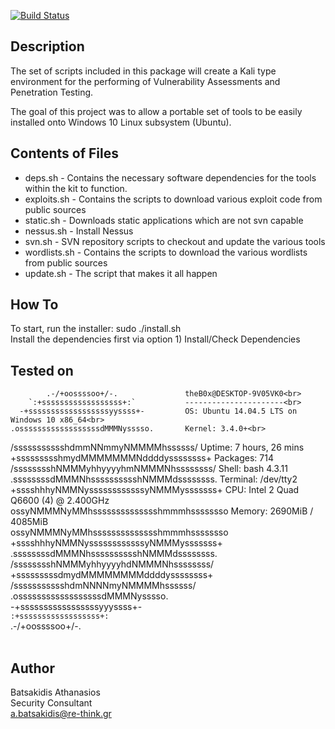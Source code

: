 [![Build Status](https://travis-ci.org/abatsakidis/scythian.svg?branch=master)](https://travis-ci.org/abatsakidis/scythian)

## Description ##

The set of scripts included in this package will create a Kali type environment for the performing of
Vulnerability Assessments and Penetration Testing.

The goal of this project was to allow a portable set of tools to be easily installed onto Windows 10 Linux subsystem (Ubuntu). 

## Contents of Files ##

* deps.sh - Contains the necessary software dependencies for the tools within the kit to function.
* exploits.sh - Contains the scripts to download various exploit code from public sources
* static.sh - Downloads static applications which are not svn capable
* nessus.sh - Install Nessus
* svn.sh - SVN repository scripts to checkout and update the various tools
* wordlists.sh - Contains the scripts to download the various wordlists from public sources
* update.sh - The script that makes it all happen

## How To ##

To start, run the installer: sudo ./install.sh <br>
Install the dependencies first via option 1) Install/Check Dependencies

## Tested on ##

            .-/+oossssoo+/-.               theB0x@DESKTOP-9V05VK0<br>
        `:+ssssssssssssssssss+:`           ----------------------<br>
      -+ssssssssssssssssssyyssss+-         OS: Ubuntu 14.04.5 LTS on Windows 10 x86_64<br>
    .ossssssssssssssssssdMMMNysssso.       Kernel: 3.4.0+<br>
   /ssssssssssshdmmNNmmyNMMMMhssssss/      Uptime: 7 hours, 26 mins<br>
  +ssssssssshmydMMMMMMMNddddyssssssss+     Packages: 714<br>
 /sssssssshNMMMyhhyyyyhmNMMMNhssssssss/    Shell: bash 4.3.11<br>
.ssssssssdMMMNhsssssssssshNMMMdssssssss.   Terminal: /dev/tty2<br>
+sssshhhyNMMNyssssssssssssyNMMMysssssss+   CPU: Intel 2 Quad Q6600 (4) @ 2.400GHz<br>
ossyNMMMNyMMhsssssssssssssshmmmhssssssso   Memory: 2690MiB / 4085MiB<br>
ossyNMMMNyMMhsssssssssssssshmmmhssssssso<br>
+sssshhhyNMMNyssssssssssssyNMMMysssssss+<br>
.ssssssssdMMMNhsssssssssshNMMMdssssssss.<br>
 /sssssssshNMMMyhhyyyyhdNMMMNhssssssss/<br>
  +sssssssssdmydMMMMMMMMddddyssssssss+<br>
   /ssssssssssshdmNNNNmyNMMMMhssssss/<br>
    .ossssssssssssssssssdMMMNysssso.<br>
      -+sssssssssssssssssyyyssss+-<br>
        `:+ssssssssssssssssss+:`<br>
            .-/+oossssoo+/-.<br>
<br>
## Author ##

Batsakidis Athanasios<br>
Security Consultant<br>
a.batsakidis@re-think.gr
